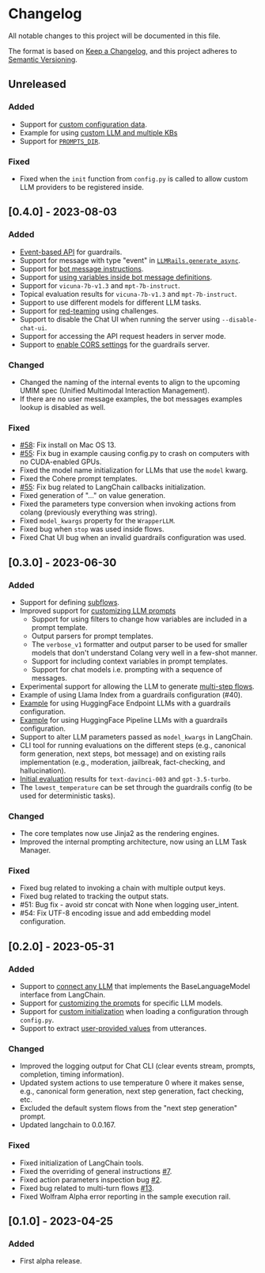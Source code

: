 # Changelog
All notable changes to this project will be documented in this file.

The format is based on [Keep a Changelog](https://keepachangelog.com/en/1.0.0/),
and this project adheres to [Semantic Versioning](https://semver.org/spec/v2.0.0.html).

## Unreleased

### Added

- Support for [custom configuration data](./docs/user_guide/configuration-guide.md#custom-data).
- Example for using [custom LLM and multiple KBs](./examples/multi_kb/README.md)
- Support for [`PROMPTS_DIR`](./docs/user_guide/advanced/prompt-customization.md#prompt-configuration).

### Fixed

- Fixed when the `init` function from `config.py` is called to allow custom LLM providers to be registered inside.


## [0.4.0] - 2023-08-03

### Added

- [Event-based API](./docs/user_guide/advanced/event-based-api.md) for guardrails.
- Support for message with type "event" in [`LLMRails.generate_async`](./docs/api/nemoguardrails.rails.llm.llmrails.md#method-llmrailsgenerate_async).
- Support for [bot message instructions](docs/user_guide/advanced/bot-message-instructions.md).
- Support for [using variables inside bot message definitions](./docs/user_guide/colang-language-syntax-guide.md#bot-messages-with-variables).
- Support for `vicuna-7b-v1.3` and `mpt-7b-instruct`.
- Topical evaluation results for `vicuna-7b-v1.3` and `mpt-7b-instruct`.
- Support to use different models for different LLM tasks.
- Support for [red-teaming](docs/user_guide/advanced/red-teaming.md) using challenges.
- Support to disable the Chat UI when running the server using `--disable-chat-ui`.
- Support for accessing the API request headers in server mode.
- Support to [enable CORS settings](docs/user_guide/server-guide.md#cors) for the guardrails server.

### Changed

- Changed the naming of the internal events to align to the upcoming UMIM spec (Unified Multimodal Interaction Management).
- If there are no user message examples, the bot messages examples lookup is disabled as well.

### Fixed

- [#58](https://github.com/NVIDIA/NeMo-Guardrails/issues/58): Fix install on Mac OS 13.
- [#55](https://github.com/NVIDIA/NeMo-Guardrails/issues/55): Fix bug in example causing config.py to crash on computers with no CUDA-enabled GPUs.
- Fixed the model name initialization for LLMs that use the `model` kwarg.
- Fixed the Cohere prompt templates.
- [#55](https://github.com/NVIDIA/NeMo-Guardrails/issues/83): Fix bug related to LangChain callbacks initialization.
- Fixed generation of "..." on value generation.
- Fixed the parameters type conversion when invoking actions from colang (previously everything was string).
- Fixed `model_kwargs` property for the `WrapperLLM`.
- Fixed bug when `stop` was used inside flows.
- Fixed Chat UI bug when an invalid guardrails configuration was used.

## [0.3.0] - 2023-06-30

### Added

- Support for defining [subflows](docs/user_guide/colang-language-syntax-guide.md#subflows).
- Improved support for [customizing LLM prompts](docs/user_guide/advanced/prompt-customization.md)
  - Support for using filters to change how variables are included in a prompt template.
  - Output parsers for prompt templates.
  - The `verbose_v1` formatter and output parser to be used for smaller models that don't understand Colang very well in a few-shot manner.
  - Support for including context variables in prompt templates.
  - Support for chat models i.e. prompting with a sequence of messages.
- Experimental support for allowing the LLM to generate [multi-step flows](docs/user_guide/configuration-guide.md#multi-step-generation).
- Example of using Llama Index from a guardrails configuration (#40).
- [Example](examples/llm/hf_endpoint) for using HuggingFace Endpoint LLMs with a guardrails configuration.
- [Example](examples/llm/hf_pipeline_dolly) for using HuggingFace Pipeline LLMs with a guardrails configuration.
- Support to alter LLM parameters passed as `model_kwargs` in LangChain.
- CLI tool for running evaluations on the different steps (e.g., canonical form generation, next steps, bot message) and on existing rails implementation (e.g., moderation, jailbreak, fact-checking, and hallucination).
- [Initial evaluation](nemoguardrails/eval/README.md) results for `text-davinci-003` and `gpt-3.5-turbo`.
- The `lowest_temperature` can be set through the guardrails config (to be used for deterministic tasks).

### Changed

- The core templates now use Jinja2 as the rendering engines.
- Improved the internal prompting architecture, now using an LLM Task Manager.

### Fixed

- Fixed bug related to invoking a chain with multiple output keys.
- Fixed bug related to tracking the output stats.
- #51: Bug fix - avoid str concat with None when logging user_intent.
- #54: Fix UTF-8 encoding issue and add embedding model configuration.

## [0.2.0] - 2023-05-31

### Added

- Support to [connect any LLM](./docs/user_guide/configuration-guide.md#supported-llm-models) that implements the BaseLanguageModel interface from  LangChain.
- Support for [customizing the prompts](./docs/user_guide/configuration-guide.md#llm-prompts) for specific LLM models.
- Support for [custom initialization](./docs/user_guide/configuration-guide.md#configuration-guide) when loading a configuration through `config.py`.
- Support to extract [user-provided values](./docs/user_guide/advanced/extract-user-provided-values.md) from utterances.

### Changed

- Improved the logging output for Chat CLI (clear events stream, prompts, completion, timing information).
- Updated system actions to use temperature 0 where it makes sense, e.g., canonical form generation, next step generation, fact checking, etc.
- Excluded the default system flows from the "next step generation" prompt.
- Updated langchain to 0.0.167.

### Fixed

- Fixed initialization of LangChain tools.
- Fixed the overriding of general instructions [#7](https://github.com/NVIDIA/NeMo-Guardrails/issues/7).
- Fixed action parameters inspection bug [#2](https://github.com/NVIDIA/NeMo-Guardrails/issues/2).
- Fixed bug related to multi-turn flows [#13](https://github.com/NVIDIA/NeMo-Guardrails/issues/13).
- Fixed Wolfram Alpha error reporting in the sample execution rail.

## [0.1.0] - 2023-04-25

### Added
- First alpha release.
